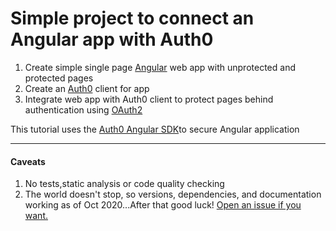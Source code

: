 # Simple project to connect an Angular app with Auth0

1. Create simple single page [Angular](https://angular.io/) web app with unprotected and protected pages
2. Create an [Auth0](https://auth0.com) client for app
3. Integrate web app with Auth0 client to protect pages behind authentication using [OAuth2](https://oauth.net/2/)

This tutorial uses the [Auth0 Angular SDK](https://github.com/auth0/auth0-angular)to secure Angular application

_________________

#### Caveats

1. No tests,static analysis or code quality checking
2. The world doesn't stop, so versions, dependencies, and documentation working as of Oct 2020...After that good luck! [Open an issue if you want.](https://github.com/dominicfarr/angular-auth0/issues)
